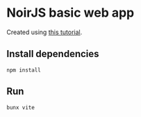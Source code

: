 # NoirJS basic web app

Created using [this tutorial](https://noir-lang.org/docs/dev/tutorials/noirjs_app).

## Install dependencies

```bash=
npm install
```

## Run

```bash=
bunx vite
```